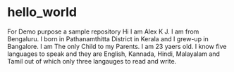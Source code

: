 # hello_world
For Demo purpose a sample repository
Hi I am Alex K J. I am from Bengaluru. I born in Pathanamthitta District in Kerala and I grew-up in Bangalore. I am The only Child to my Parents. I am 23 yaers old. I know five languages to speak and they are English, Kannada, Hindi, Malayalam and Tamil out of which only three langauges to read and write. 
